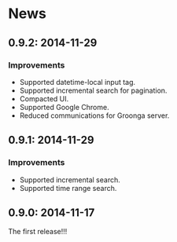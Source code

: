 # News

## 0.9.2: 2014-11-29

### Improvements

  * Supported datetime-local input tag.
  * Supported incremental search for pagination.
  * Compacted UI.
  * Supported Google Chrome.
  * Reduced communications for Groonga server.

## 0.9.1: 2014-11-29

### Improvements

  * Supported incremental search.
  * Supported time range search.

## 0.9.0: 2014-11-17

The first release!!!
